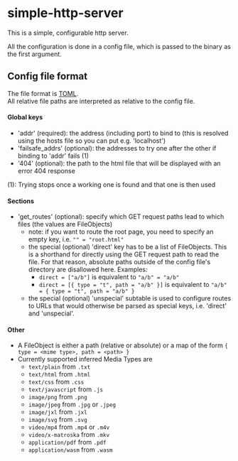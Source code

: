 # simple-http-server
This is a simple, configurable http server.

All the configuration is done in a config file, 
which is passed to the binary as the first argument.

## Config file format
The file format is [TOML](https://toml.io/).\
All relative file paths are interpreted as relative to the config file.

#### Global keys
- 'addr' (required): the address (including port) to bind to 
    (this is resolved using the hosts file so you can put e.g. 'localhost')
- 'failsafe_addrs' (optional): the addresses to try one after the other if binding to 'addr' fails (1)
- '404' (optional): the path to the html file that will be displayed with an error 404 response

(1): Trying stops once a working one is found and that one is then used
#### Sections
- 'get_routes' (optional): specify which GET request paths lead to which files (the values are FileObjects)
  - note: if you want to route the root page, you need to specify an empty key, i.e. `"" = "root.html"`
  - the special (optional) 'direct' key has to be a list of FileObjects.
    This is a shorthand for directly using the GET request path to read the file.
    For that reason, absolute paths outside of the config file's directory are disallowed here.
    Examples:
    - `direct = ["a/b"]` is equivalent to `"a/b" = "a/b"`
    - `direct = [{ type = "t", path = "a/b" }]` is equivalent to `"a/b" = { type = "t", path = "a/b" }`
  - the special (optional) 'unspecial' subtable is used to configure routes to URLs
    that would otherwise be parsed as special keys, i.e. 'direct' and 'unspecial'.

#### Other
- A FileObject is either a path (relative or absolute) or a map of the form `{ type = <mime type>, path = <path> }`
- Currently supported inferred Media Types are
    - `text/plain` from `.txt`
    - `text/html` from `.html`
    - `text/css` from `.css`
    - `text/javascript` from `.js`
    - `image/png` from `.png`
    - `image/jpeg` from `.jpg` or `.jpeg`
    - `image/jxl` from `.jxl`
    - `image/svg` from `.svg`
    - `video/mp4` from `.mp4` or `.m4v`
    - `video/x-matroska` from `.mkv`
    - `application/pdf` from `.pdf`
    - `application/wasm` from `.wasm`
